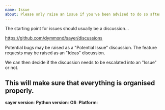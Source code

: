 ```yaml
---
name: Issue
about: Please only raise an issue if you've been advised to do so after discussion. Much appreciated! 🙏
---
```


The starting point for issues should usually be a discussion...

https://github.com/dymmond/sayer/discussions

Potential bugs may be raised as a "Potential Issue" discussion. The feature requests may be raised as an
"Ideas" discussion.

We can then decide if the discussion needs to be escalated into an "Issue" or not.

This will make sure that everything is organised properly.
---

**sayer version**:
**Python version**:
**OS**:
**Platform**:

<!-- Enter your issue details below this comment and as much detail as possible. -->
